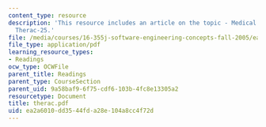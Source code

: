 ```yaml
---
content_type: resource
description: 'This resource includes an article on the topic - Medical Devices: The
  Therac-25.'
file: /media/courses/16-355j-software-engineering-concepts-fall-2005/ea2a6010dd3544fda28e104a8cc4f72d_therac.pdf
file_type: application/pdf
learning_resource_types:
- Readings
ocw_type: OCWFile
parent_title: Readings
parent_type: CourseSection
parent_uid: 9a58baf9-6f75-cdf6-103b-4fc8e13305a2
resourcetype: Document
title: therac.pdf
uid: ea2a6010-dd35-44fd-a28e-104a8cc4f72d
---
```


